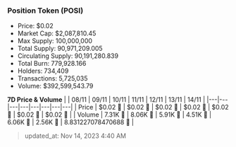
  ### Position Token (POSI)
  - Price: $0.02
  - Market Cap: $2,087,810.45
  - Max Supply: 100,000,000
  - Total Supply: 90,971,209.005
  - Circulating Supply: 90,191,280.839
  - Total Burn: 779,928.166
  - Holders: 734,409
  - Transactions: 5,725,035
  - Volume: $392,599,543.79

  **7D Price & Volume**
  | | 08&#x2F;11 | 09&#x2F;11 | 10&#x2F;11 | 11&#x2F;11 | 12&#x2F;11 | 13&#x2F;11 | 14&#x2F;11 |
  |---|---|---|---|---|---|---|---|
  | Price | $0.02 🚀 | $0.02 🔻 | $0.02 🔻 | $0.02 🚀 | $0.02 🚀 | $0.02 🚀 | $0.02 🔻 |
  | Volume | 7.31K 🔻 | 8.06K 🚀 | 5.91K 🔻 | 4.51K 🔻 | 6.06K 🚀 | 2.56K 🔻 | 8.831227078470688 🔻 |

  > updated_at: Nov 14, 2023 4:40 AM
